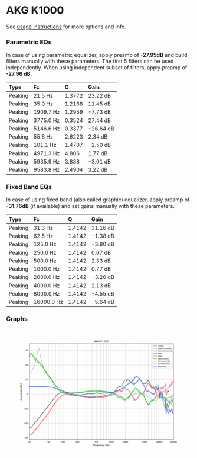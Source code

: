 # AKG K1000
See [usage instructions](https://github.com/jaakkopasanen/AutoEq#usage) for more options and info.

### Parametric EQs
In case of using parametric equalizer, apply preamp of **-27.95dB** and build filters manually
with these parameters. The first 5 filters can be used independently.
When using independent subset of filters, apply preamp of **-27.96 dB**.

| Type    | Fc        |      Q | Gain      |
|:--------|:----------|:-------|:----------|
| Peaking | 21.5 Hz   | 1.3772 | 23.22 dB  |
| Peaking | 35.0 Hz   | 1.2168 | 11.45 dB  |
| Peaking | 1909.7 Hz | 1.2959 | -7.73 dB  |
| Peaking | 3775.0 Hz | 0.3524 | 27.44 dB  |
| Peaking | 5146.6 Hz | 0.3377 | -26.64 dB |
| Peaking | 55.8 Hz   | 2.6223 | 2.34 dB   |
| Peaking | 101.1 Hz  | 1.4707 | -2.50 dB  |
| Peaking | 4971.3 Hz | 4.806  | 1.77 dB   |
| Peaking | 5935.9 Hz | 3.888  | -3.01 dB  |
| Peaking | 9583.8 Hz | 2.4904 | 3.22 dB   |

### Fixed Band EQs
In case of using fixed band (also called graphic) equalizer, apply preamp of **-31.76dB**
(if available) and set gains manually with these parameters.

| Type    | Fc         |      Q | Gain     |
|:--------|:-----------|:-------|:---------|
| Peaking | 31.3 Hz    | 1.4142 | 31.16 dB |
| Peaking | 62.5 Hz    | 1.4142 | -1.38 dB |
| Peaking | 125.0 Hz   | 1.4142 | -3.80 dB |
| Peaking | 250.0 Hz   | 1.4142 | 0.67 dB  |
| Peaking | 500.0 Hz   | 1.4142 | 2.33 dB  |
| Peaking | 1000.0 Hz  | 1.4142 | 0.77 dB  |
| Peaking | 2000.0 Hz  | 1.4142 | -3.20 dB |
| Peaking | 4000.0 Hz  | 1.4142 | 2.13 dB  |
| Peaking | 8000.0 Hz  | 1.4142 | -4.55 dB |
| Peaking | 16000.0 Hz | 1.4142 | -5.64 dB |

### Graphs
![](./AKG%20K1000.png)